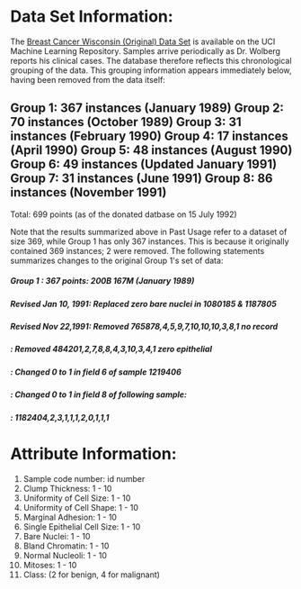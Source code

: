 
 # Data Set Information:


The [Breast Cancer Wisconsin (Original) Data Set](https://archive.ics.uci.edu/ml/datasets/Breast+Cancer+Wisconsin+%28Original%29) is available on the UCI Machine Learning Repository. 
Samples arrive periodically as Dr. Wolberg reports his clinical cases. The database therefore reflects this chronological grouping of the data. This grouping information appears immediately below, having been removed from the data itself:

Group 1: 367 instances (January 1989)
Group 2: 70 instances (October 1989)
Group 3: 31 instances (February 1990)
Group 4: 17 instances (April 1990)
Group 5: 48 instances (August 1990)
Group 6: 49 instances (Updated January 1991)
Group 7: 31 instances (June 1991)
Group 8: 86 instances (November 1991)
-----------------------------------------
Total: 699 points (as of the donated datbase on 15 July 1992)

Note that the results summarized above in Past Usage refer to a dataset of size 369, while Group 1 has only 367 instances. This is because it originally contained 369 instances; 2 were removed. The following statements summarizes changes to the original Group 1's set of data:

##### Group 1 : 367 points: 200B 167M (January 1989)

##### Revised Jan 10, 1991: Replaced zero bare nuclei in 1080185 & 1187805

##### Revised Nov 22,1991: Removed 765878,4,5,9,7,10,10,10,3,8,1 no record
##### : Removed 484201,2,7,8,8,4,3,10,3,4,1 zero epithelial
##### : Changed 0 to 1 in field 6 of sample 1219406
##### : Changed 0 to 1 in field 8 of following sample:
##### : 1182404,2,3,1,1,1,2,0,1,1,1

# Attribute Information:

1. Sample code number: id number
2. Clump Thickness: 1 - 10
3. Uniformity of Cell Size: 1 - 10
4. Uniformity of Cell Shape: 1 - 10
5. Marginal Adhesion: 1 - 10
6. Single Epithelial Cell Size: 1 - 10
7. Bare Nuclei: 1 - 10
8. Bland Chromatin: 1 - 10
9. Normal Nucleoli: 1 - 10
10. Mitoses: 1 - 10
11. Class: (2 for benign, 4 for malignant)
